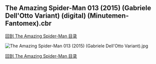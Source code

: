 ## The Amazing Spider-Man 013 (2015) (Gabriele Dell'Otto Variant) (digital) (Minutemen-Fantomex).cbr


[回到 The Amazing Spider-Man 目录](https://github.com/alicewish/markdown/blob/master/series/Amazing-Spider-Man.md)


![The Amazing Spider-Man 013 (2015) (Gabriele Dell'Otto Variant).jpg](https://wx1.sinaimg.cn/large/6a9fdecaly1fr0xod5d4zj21kw2edu0z.jpg)

[回到 The Amazing Spider-Man 目录](https://github.com/alicewish/markdown/blob/master/series/Amazing-Spider-Man.md)

